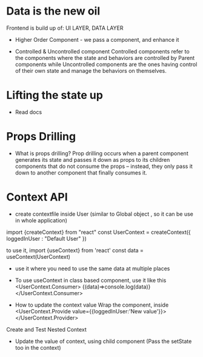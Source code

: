 # Data is the new oil
Frontend is build up of: UI LAYER, DATA LAYER


- Higher Order Component - we pass a component, and enhance it

- Controlled & Uncontrolled component
 Controlled components refer to the components where the state and behaviors are controlled by Parent components while Uncontrolled components are the ones having control of their own state and manage the behaviors on themselves.

# Lifting the state up 
- Read docs

# Props Drilling
- What is props drilling?
Prop drilling occurs when a parent component generates its state and passes it down as props to its children components that do not consume the props – instead, they only pass it down to another component that finally consumes it.

# Context API
- create contextfile inside User (similar to Global object , so it can be use in whole application)

import {createContext} from "react"
const UserContext = createContext({
    loggedInUser : "Default User"
})

to use it, import {useContext} from 'react'
const data = useContext(UserContext)

- use it where you need to use the same data at multiple places
- To use useContext in class based component, use it like this 
<UserContext.Consumer>
{(data)=>console.log(data)}
</UserContext.Consumer>

- How to update the context value
Wrap the component, inside <UserContext.Provide value={{loggedInUser:'New value'}}></UserContext.Provider>

Create and Test Nested Context

- Update the value of context, using child component (Pass the setState too in the context)